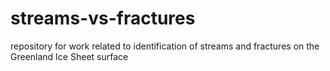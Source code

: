 # streams-vs-fractures
repository for work related to identification of streams and fractures on the Greenland Ice Sheet surface
